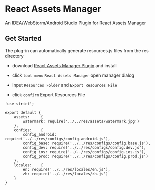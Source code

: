 # React Assets Manager
An IDEA/WebStorm/Android Studio Plugin for React Assets Manager


## Get Started
The plug-in can automatically generate resources.js files from the res directory

* download [React Assets Manager Plugin](https://github.com/whoopschat/react-assets-manager/blob/master/react-assets-manager.jar?raw=true) and install

* click `tool menu` `React Assets Manager` open manager dialog
* input `Resources Folder` and `Export Resources File`
* click `confirm` Export Resources File

```
'use strict';

export default {
	assets: 	{
		watermark: require('../../res/assets/watermark.jpg')
	},
	configs: 	{
		config_android: require('../../res/configs/config.android.js'),
		config_base: require('../../res/configs/config.base.js'),
		config_dev: require('../../res/configs/config.dev.js'),
		config_ios: require('../../res/configs/config.ios.js'),
		config_prod: require('../../res/configs/config.prod.js')
	},
	locales: 	{
		en: require('../../res/locales/en.js'),
		zh: require('../../res/locales/zh.js')
	}
}
```


